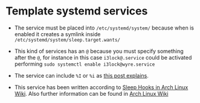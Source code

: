 # Template systemd services

- The service must be placed into `/etc/systemd/system/` because when is enabled it creates a symlink inside `/etc/systemd/system/sleep.target.wants/`

- This kind of services has an `@` because you must specify something after the `@`, for instance in this case `i3lock@.service` could be activated performing `sudo systemctl enable i3lock@wyre.service` 

- The service can include `%I` or `%i` as [this post explains](https://superuser.com/questions/393423/the-symbol-and-systemctl-and-vsftpd).

- This service has been written according to [Sleep Hooks in Arch Linux Wiki](https://wiki.archlinux.org/index.php/Power_management#Sleep_hooks). Also further information can be found in [Arch Linux Wiki](https://wiki.archlinux.org/index.php/Power_management)
